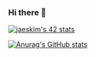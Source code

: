 ### Hi there 👋
[![jaeskim's 42 stats](https://badge42.herokuapp.com/api/stats/iraqi?privacyEmail=true&darkmode=true)](https://github.com/JaeSeoKim/badge42)


[![Anurag's GitHub stats](https://github-readme-stats.vercel.app/api?username=ismailraqi&show_icons=true&theme=radical)](https://github.com/anuraghazra/github-readme-stats)

<!--
**ismailraqi/ismailraqi** is a ✨ _special_ ✨ repository because its `README.md` (this file) appears on your GitHub profile.

Here are some ideas to get you started:

- 🔭 I’m currently working on ...
- 🌱 I’m currently learning ...
- 👯 I’m looking to collaborate on ...
- 🤔 I’m looking for help with ...
- 💬 Ask me about ...
- 📫 How to reach me: ...
- 😄 Pronouns: ...
- ⚡ Fun fact: ...
-->
